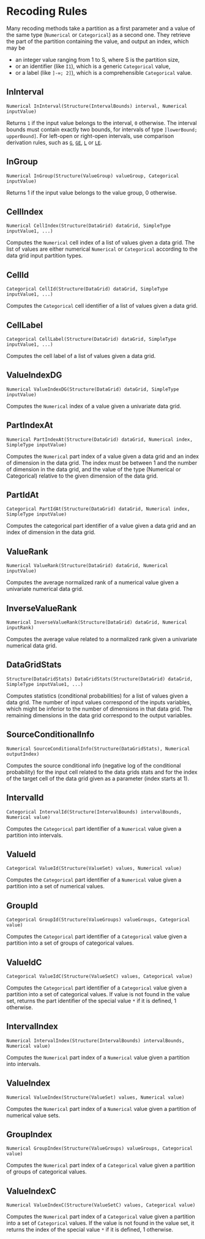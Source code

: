 # Recoding Rules
Many recoding methods take a partition as a first parameter and a value of the same type (`Numerical`
or `Categorical`) as a second one. They retrieve the part of the partition containing the value,
and output an index, which may be

- an integer value ranging from 1 to S, where S is the partition size,
- or an identifier (like `I1`), which is a generic `Categorical` value,
- or a label (like `]-∞; 2]`), which is a comprehensible `Categorical` value.

## InInterval

```kdic-api-docs
Numerical InInterval(Structure(IntervalBounds) interval, Numerical inputValue)
```

Returns `1` if the input value belongs to the interval, `0` otherwise. The interval bounds must
contain exactly two bounds, for intervals of type `]lowerBound; upperBound]`. For left-open or
right-open intervals, use comparison derivation rules, such as [`G`](numerical-comparisons.md#g),
[`GE`](numerical-comparisons.md#ge), [`L`](numerical-comparisons.md#l) or
[`LE`](numerical-comparisons.md#le).

## InGroup

```kdic-api-docs
Numerical InGroup(Structure(ValueGroup) valueGroup, Categorical inputValue)
```

Returns 1 if the input value belongs to the value group, 0 otherwise.

## CellIndex

```kdic-api-docs
Numerical CellIndex(Structure(DataGrid) dataGrid, SimpleType inputValue1, ...)
```

Computes the `Numerical` cell index of a list of values given a data grid. The list of values are
either numerical `Numerical` or `Categorical` according to the data grid input partition types.

## CellId

```kdic-api-docs
Categorical CellId(Structure(DataGrid) dataGrid, SimpleType inputValue1, ...)
```

Computes the `Categorical` cell identifier of a list of values given a data grid.

## CellLabel

```kdic-api-docs
Categorical CellLabel(Structure(DataGrid) dataGrid, SimpleType inputValue1, ...)
```

Computes the cell label of a list of values given a data grid.

## ValueIndexDG

```kdic-api-docs
Numerical ValueIndexDG(Structure(DataGrid) dataGrid, SimpleType inputValue)
```

Computes the `Numerical` index of a value given a univariate data grid.

## PartIndexAt

```kdic-api-docs
Numerical PartIndexAt(Structure(DataGrid) dataGrid, Numerical index, SimpleType inputValue)
```

Computes the `Numerical` part index of a value given a data grid and an index of dimension in the
data grid. The index must be between 1 and the number of dimension in the data grid, and the value
of the type (Numerical or Categorical) relative to the given dimension of the data grid.

## PartIdAt

```kdic-api-docs
Categorical PartIdAt(Structure(DataGrid) dataGrid, Numerical index, SimpleType inputValue)
```

Computes the categorical part identifier of a value given a data grid and an index of dimension in
the data grid.

## ValueRank

```kdic-api-docs
Numerical ValueRank(Structure(DataGrid) dataGrid, Numerical inputValue)
```

Computes the average normalized rank of a numerical value given a univariate numerical data grid.

## InverseValueRank

```kdic-api-docs
Numerical InverseValueRank(Structure(DataGrid) dataGrid, Numerical inputRank)
```

Computes the average value related to a normalized rank given a univariate numerical data grid.

## DataGridStats

```kdic-api-docs
Structure(DataGridStats) DataGridStats(Structure(DataGrid) dataGrid, SimpleType inputValue1, ...)
```

Computes statistics (conditional probabilities) for a list of values given a data grid. The number
of input values correspond of the inputs variables, which might be inferior to the number of
dimensions in that data grid. The remaining dimensions in the data grid correspond to the output
variables.

## SourceConditionalInfo

```kdic-api-docs
Numerical SourceConditionalInfo(Structure(DataGridStats), Numerical outputIndex)
```

Computes the source conditional info (negative log of the conditional probability) for the input
cell related to the data grids stats and for the index of the target cell of the data grid given as
a parameter (index starts at 1).

## IntervalId

```kdic-api-docs
Categorical IntervalId(Structure(IntervalBounds) intervalBounds, Numerical value)
```

Computes the `Categorical` part identifier of a `Numerical` value given a partition into intervals.

## ValueId

```kdic-api-docs
Categorical ValueId(Structure(ValueSet) values, Numerical value)
```

Computes the `Categorical` part identifier of a `Numerical` value given a partition into a set of
numerical values.

## GroupId

```kdic-api-docs
Categorical GroupId(Structure(ValueGroups) valueGroups, Categorical value)
```

Computes the `Categorical` part identifier of a `Categorical` value given a partition into a set of
groups of categorical values.

## ValueIdC

```kdic-api-docs
Categorical ValueIdC(Structure(ValueSetC) values, Categorical value)
```

Computes the `Categorical` part identifier of a `Categorical` value given a partition into a set of
categorical values. If value is not found in the value set, returns the part identifier of the
special value `*` if it is defined, 1 otherwise.

## IntervalIndex

```kdic-api-docs
Numerical IntervalIndex(Structure(IntervalBounds) intervalBounds, Numerical value)
```

Computes the `Numerical` part index of a `Numerical` value given a partition into intervals.

## ValueIndex

```kdic-api-docs
Numerical ValueIndex(Structure(ValueSet) values, Numerical value)
```

Computes the `Numerical` part index of a `Numerical` value given a partition of numerical value
sets.

## GroupIndex

```kdic-api-docs
Numerical GroupIndex(Structure(ValueGroups) valueGroups, Categorical value)
```

Computes the `Numerical` part index of a `Categorical` value given a partition of groups of
categorical values.

## ValueIndexC

```kdic-api-docs
Numerical ValueIndexC(Structure(ValueSetC) values, Categorical value)
```

Computes the `Numerical` part index of a `Categorical` value given a partition into a set of
`Categorical` values. If the value is not found in the value set, it returns the index of the
special value `*` if it is defined, 1 otherwise.
